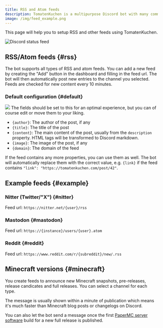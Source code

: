 ```yaml
---
title: RSS and Atom feeds
description: TomatenKuchen is a multipurpose Discord bot with many common and innovative features for your server. Explains how to use RSS, Atom and Minecraft version feeds.
image: /img/feed_example.png
---
```


This page will help you to setup RSS and other feeds using TomatenKuchen.

![Discord status feed](/img/feed_example.png)

## RSS/Atom feeds {#rss}

The bot supports all types of RSS and atom feeds. You can add a new feed by creating the "Add" button in the dashboard and filling in the feed url.
The bot will then automatically post new entries to the channel you selected.
Feeds are checked for new content every 10 minutes.

### Default configuration {#default}

![](/img/rss_feeds_default.png)
The fields should be set to this for an optimal experience, but you can of course edit or move them to your liking.

- `{author}`: The author of the post, if any
- `{title}`: The title of the post
- `{content}`: The main content of the post, usually from the `description` property. HTML tags will be transformed to Discord markdown.
- `{image}`: The image of the post, if any
- `{domain}`: The domain of the feed

If the feed contains any more properties, you can use them as well. The bot will automatically replace them with the correct value, e.g. `{link}` if the feed contains `"link": "https://tomatenkuchen.com/post/42"`.

## Example feeds {#example}

### Nitter (Twitter/"X") {#nitter}

Feed url: `https://nitter.net/{user}/rss`

### Mastodon {#mastodon}

Feed url: `https://{instance}/users/{user}.atom`

### Reddit {#reddit}

Feed url: `https://www.reddit.com/r/{subreddit}/new/.rss`

## Minecraft versions {#minecraft}

You create feeds to announce new Minecraft snapshots, pre-releases, release candicates and full releases. You can select a channel for each type.

The message is usually shown within a minute of publication which means it's much faster than Minecraft blog posts or changelogs on Discord.

You can also let the bot send a message once the first [PaperMC server software](https://papermc.io) build for a new full release is published.
